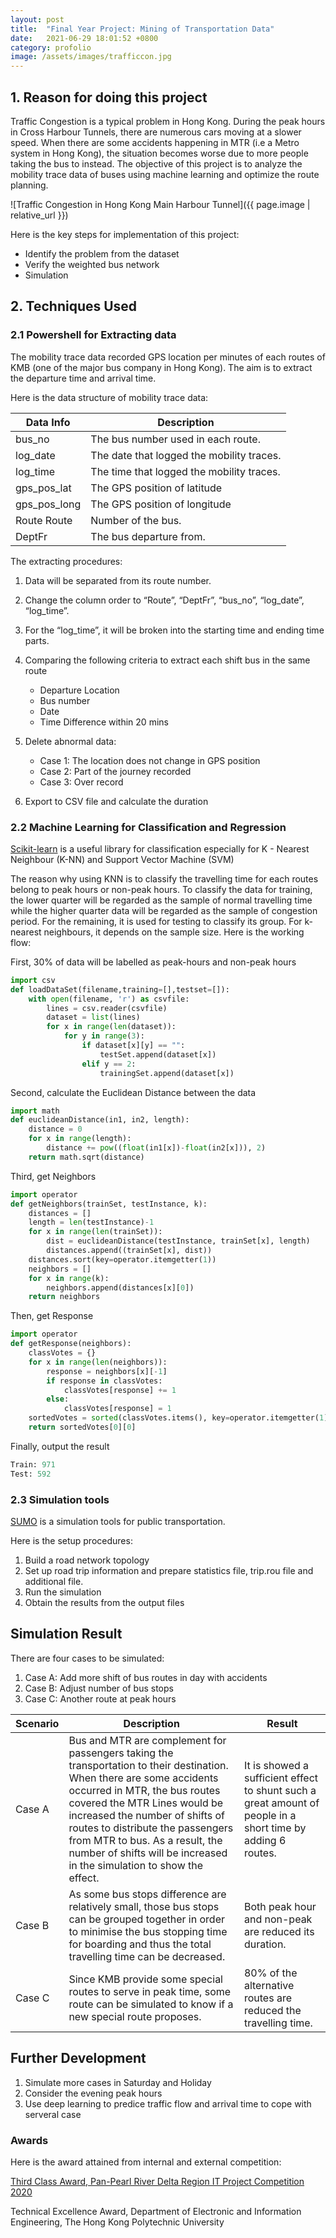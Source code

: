 ```yaml
---
layout: post
title:  "Final Year Project: Mining of Transportation Data"
date:   2021-06-29 18:01:52 +0800
category: profolio
image: /assets/images/trafficcon.jpg
---
```


## 1. Reason for doing this project

Traffic Congestion is a typical problem in Hong Kong. During the peak hours in Cross Harbour Tunnels, there are numerous cars moving at a slower speed. When there are some accidents happening in MTR (i.e a Metro system in Hong Kong), the situation becomes worse due to more people taking the bus to instead. The objective of this project is to analyze the mobility trace data of buses using machine learning and optimize the route planning.

![Traffic Congestion in Hong Kong Main Harbour Tunnel]({{ page.image | relative_url }})

Here is the key steps for implementation of this project:

- Identify the problem from the dataset
- Verify the weighted bus network
- Simulation

## 2. Techniques Used

### 2.1 Powershell for Extracting data
The mobility trace data recorded GPS location per minutes of each routes of KMB (one of the major bus company in Hong Kong). The aim is to extract the departure time and arrival time.

Here is the data structure of mobility trace data:

| Data Info    | Description                               |
| ------------ | ----------------------------------------- | 
| bus_no	   | The bus number used in each route.        |
| log_date	   | The date that logged the mobility traces. |
| log_time	   | The time that logged the mobility traces. |
| gps_pos_lat  | The GPS position of latitude              |
| gps_pos_long | The GPS position of longitude             |
| Route	Route  | Number of the bus.                        |
| DeptFr	   | The bus departure from.                   |

 The extracting procedures:

 1. Data will be separated from its route number.

 2. Change the column order to “Route”, “DeptFr”, “bus_no”, “log_date”, “log_time”. 

 3. For the “log_time”, it will be broken into the starting time and ending time parts.

 4. Comparing the following criteria to extract each shift bus in the same route
    - Departure Location
    - Bus number 
    - Date
    - Time Difference within 20 mins

 5. Delete abnormal data:
    - Case 1: The location does not change in GPS position
    - Case 2: Part of the journey recorded
    - Case 3: Over record

 6. Export to CSV file and calculate the duration

### 2.2 Machine Learning for Classification and Regression

[Scikit-learn](https://scikit-learn.org/stable/) is a useful library for classification especially for K - Nearest Neighbour (K-NN) and Support Vector Machine (SVM)

The reason why using KNN is to classify the travelling time for each routes belong to peak hours or non-peak hours. To classify the data for training, the lower quarter will be regarded as the sample of normal travelling time while the higher quarter data will be regarded as the sample of congestion period. For the remaining, it is used for testing to classify its group. For k-nearest neighbours, it depends on the sample size. Here is the working flow:

First, 30% of data will be labelled as peak-hours and non-peak hours

```python
import csv
def loadDataSet(filename,training=[],testset=[]):
    with open(filename, 'r') as csvfile:
        lines = csv.reader(csvfile)
        dataset = list(lines)
        for x in range(len(dataset)):
            for y in range(3):
                if dataset[x][y] == "":
                    testSet.append(dataset[x])
                elif y == 2:
                    trainingSet.append(dataset[x])

```

Second, calculate the Euclidean Distance between the data


```python
import math
def euclideanDistance(in1, in2, length):
    distance = 0
    for x in range(length):
        distance += pow((float(in1[x])-float(in2[x])), 2)
    return math.sqrt(distance)
```

Third, get Neighbors 


```python
import operator
def getNeighbors(trainSet, testInstance, k):
    distances = []
    length = len(testInstance)-1
    for x in range(len(trainSet)):
        dist = euclideanDistance(testInstance, trainSet[x], length)
        distances.append((trainSet[x], dist))
    distances.sort(key=operator.itemgetter(1))
    neighbors = []
    for x in range(k):
        neighbors.append(distances[x][0])
    return neighbors    
```

Then, get Response


```python
import operator
def getResponse(neighbors):
    classVotes = {}
    for x in range(len(neighbors)):
        response = neighbors[x][-1]
        if response in classVotes:
            classVotes[response] += 1
        else:
            classVotes[response] = 1
    sortedVotes = sorted(classVotes.items(), key=operator.itemgetter(1), reverse=True)
    return sortedVotes[0][0]    
```

Finally, output the result


```python
Train: 971
Test: 592
```

### 2.3 Simulation tools

[SUMO](https://sumo.dlr.de/docs/Simulation/Public_Transport.html) is a simulation tools for public transportation.


Here is the setup procedures:
1. Build a road network topology
2. Set up road trip information and prepare statistics file, trip.rou file and additional file.
3. Run the simulation
4. Obtain the results from the output files

## Simulation Result
There are four cases to be simulated:
1. Case A: Add more shift of bus routes in day with accidents
2. Case B: Adjust number of bus stops
3. Case C: Another route at peak hours

| Scenario     | Description                               | Result |
| ------------ | ----------------------------------------- | -----  |
| Case A	   | Bus and MTR are complement for passengers taking the transportation to their destination. When there are some accidents occurred in MTR, the bus routes covered the MTR Lines would be increased the number of shifts of routes to distribute the passengers from MTR to bus. As a result, the number of shifts will be increased in the simulation to show the effect. | It is showed a sufficient effect to shunt such a great amount of people in a short time by adding 6 routes.      |
| Case B	   | As some bus stops difference are relatively small, those bus stops can be grouped together in order to minimise the bus stopping time for boarding and thus the total travelling time can be decreased. | Both peak hour and non-peak are reduced its duration.       |
| Case C       | Since KMB provide some special routes to serve in peak time, some route can be simulated to know if a new special route proposes.              | 80% of the alternative routes are reduced the travelling time.       |


## Further Development

1. Simulate more cases in Saturday and Holiday
2. Consider the evening peak hours
3. Use deep learning to predice traffic flow and arrival time to cope with serveral case

### Awards

Here is the award attained from internal and external competition:

[Third Class Award, Pan-Pearl River Delta Region IT Project Competition 2020](https://www.polyu.edu.hk/eie/about-us/news-events/289-our-beng-in-eie-graduate-lam-lai-ying-won-the-third-class-award-in-the-pan-pearl-river-delta-region-it-project-competition-2020/)

Technical Excellence Award, Department of Electronic and Information Engineering, The Hong Kong Polytechnic University




